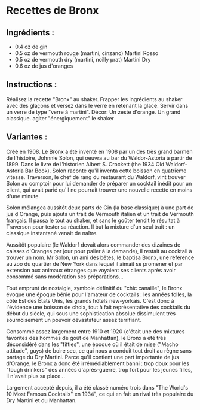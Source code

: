 # Recettes de Bronx

## Ingrédients :

* 0.4 oz de gin	 
* 0.5 oz de vermouth rouge (martini, cinzano)	 Martini Rosso
* 0.5 oz de vermouth dry (martini, noilly prat)	 Martini Dry
* 0.6 oz de jus d'oranges

## Instructions :
Réalisez la recette "Bronx" au shaker. 
Frapper les ingrédients au shaker avec des glaçons et versez dans le verre en retenant la glace.
Servir dans un verre de type "verre à martini".
Décor: Un zeste d'orange.
Un grand classique.
agiter "énergiquement" le shaker
## Variantes :
Créé en 1908.
Le Bronx a été inventé en 1908 par un des très grand barmen de l'histoire, Johnnie Solon, qui oeuvra au bar du Waldor-Astoria à partir de 1899. Dans le livre de l'historien Albert S. Crockett (the 1934 Old Waldorf-Astoria Bar Book). Solon raconte qu'il inventa cette boisson en quatrième vitesse. Traverson, le chef de rang du restaurant du Waldorf, vint trouver Solon au comptoir pour lui demander de préparer un cocktail inédit pour un client, qui avait parié qu'il ne pourrait trouver une nouvelle recette en moins d'une minute.

Solon mélangea aussitôt deux parts de Gin (la base classique) à une part de jus d'Orange, puis ajouta un trait de Vermouth italien et un trait de Vermouth français. Il passa le tout au shaker, et sans le goûter tendit le résultat à Traverson pour tester sa réaction. Il but la mixture d'un seul trait : un classique instantané venait de naître.

Aussitôt populaire (le Waldorf devait alors commander des dizaines de caisses d'Oranges par jour pour palier à la demande), il restait au cocktail à trouver un nom. Mr Solon, un ami des bêtes, le baptisa Bronx, une référence au zoo du quartier de New York dans lequel il aimait se promener et par extension aux animaux étranges que voyaient ses clients après avoir consommé sans modération ses préparations…

Tout emprunt de nostalgie, symbole définitif du "chic canaille", le Bronx évoque une époque bénie pour l'amateur de cocktails : les années folles, la côte Est des États Unis, les grands hôtels new-yorkais. C'est donc à l'évidence une boisson de choix, tout à fait représentative des cocktails du début du siècle, qui sous une sophistication absolue dissimulent très sournoisement un pouvoir dévastateur assez terrifiant.

Consommé assez largement entre 1910 et 1920 (c'était une des mixtures favorites des hommes de goût de Manhattan), le Bronx a été très déconsidéré dans les "fifties", une époque où il était de mise ("Macho attitude", guys) de boire sec, ce qui nous a conduit tout droit au règne sans partage du Dry Martini. Parce qu'il contient une part importante de jus d'Orange, le Bronx a donc été irrémédiablement banni : trop doux pour les "tough drinkers" des années d'après-guerre, trop fort pour les jeunes filles, il n'avait plus sa place…

Largement accepté depuis, il a été classé numéro trois dans "The World's 10 Most Famous Cocktails" en 1934", ce qui en fait un rival très populaire du Dry Martini et du Manhattan.
